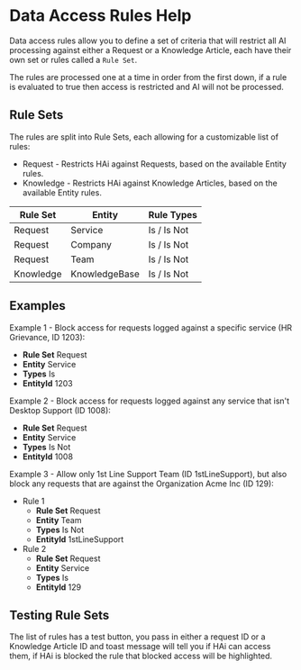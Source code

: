 # Data Access Rules Help

Data access rules allow you to define a set of criteria that will restrict all AI processing against either a Request or a Knowledge Article, each have their own set or rules called a ```Rule Set```.

The rules are processed one at a time in order from the first down, if a rule is evaluated to true then access is restricted and AI will not be processed.

## Rule Sets

The rules are split into Rule Sets, each allowing for a customizable list of rules:

- Request - Restricts HAi against Requests, based on the available Entity rules.
- Knowledge - Restricts HAi against Knowledge Articles, based on the available Entity rules.

| **Rule Set** | **Entity**    | **Rule Types** |
|--------------|---------------|----------------|
| Request      | Service       | Is / Is Not    |
| Request      | Company       | Is / Is Not    |
| Request      | Team          | Is / Is Not    |
| Knowledge    | KnowledgeBase | Is / Is Not    |

## Examples

Example 1 - Block access for requests logged against a specific service (HR Grievance, ID 1203):

- **Rule Set** Request
- **Entity** Service
- **Types** Is
- **EntityId** 1203

Example 2 - Block access for requests logged against any service that isn't Desktop Support (ID 1008):

- **Rule Set** Request
- **Entity** Service
- **Types** Is Not
- **EntityId** 1008

Example 3 - Allow only 1st Line Support Team (ID 1stLineSupport), but also block any requests that are against the Organization Acme Inc (ID 129):

- Rule 1
  - **Rule Set** Request
  - **Entity** Team
  - **Types** Is Not
  - **EntityId** 1stLineSupport
- Rule 2
  - **Rule Set** Request
  - **Entity** Service
  - **Types** Is
  - **EntityId** 129
  
## Testing Rule Sets

The list of rules has a test button, you pass in either a request ID or a Knowledge Article ID and toast message will tell you if HAi can access them, if HAi is blocked the rule that blocked access will be highlighted.